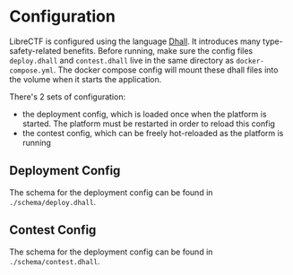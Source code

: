 # Configuration

LibreCTF is configured using the language [Dhall][1]. It introduces many
type-safety-related benefits. Before running, make sure the config files
`deploy.dhall` and `contest.dhall` live in the same directory as
`docker-compose.yml`. The docker compose config will mount these dhall files
into the volume when it starts the application.

There's 2 sets of configuration:

- the deployment config, which is loaded once when the platform is started. The
  platform must be restarted in order to reload this config
- the contest config, which can be freely hot-reloaded as the platform is
  running

## Deployment Config

The schema for the deployment config can be found in `./schema/deploy.dhall`.

## Contest Config

The schema for the deployment config can be found in `./schema/contest.dhall`.

[1]: https://dhall-lang.org/
